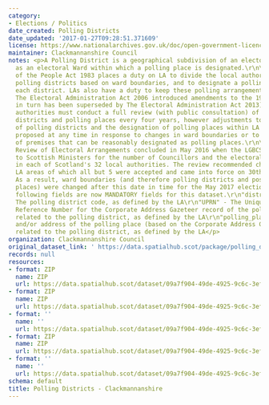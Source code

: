 ```yaml
---
category:
- Elections / Politics
date_created: Polling Districts
date_updated: '2017-01-27T09:28:51.371609'
license: https://www.nationalarchives.gov.uk/doc/open-government-licence/version/3/
maintainer: Clackmannanshire Council
notes: <p>A Polling District is a geographical subdivision of an electoral area such
  as an electoral Ward within which a polling place is designated.\r\n\r\nThe Representation
  of the People Act 1983 places a duty on LA to divide the local authority area into
  polling districts based on ward boundaries, and to designate a polling place for
  each district. LAs also have a duty to keep these polling arrangements under review.
  The Electoral Administration Act 2006 introduced amendments to the 1983 Act (which
  in turn has been superseded by The Electoral Administration Act 2013). Now local
  authorities must conduct a full review (with public consultation) of its polling
  districts and polling places every four years, however adjustments to the boundaries
  of polling districts and the designation of polling places within LA wards can be
  proposed at any time in response to changes in ward boundaries or to the availability
  of premises that can be reasonably designated as polling places.\r\n\r\nThe Fifth
  Review of Electoral Arrangements concluded in May 2016 when the LGBCS made recommendations
  to Scottish Ministers for the number of Councillors and the electoral ward boundaries
  in each of Scotland's 32 local authorities. The review recommended changes in 30
  LA areas of which all but 5 were accepted and came into force on 30th Sept 2016.
  As a result, ward boundaries (and therefore polling districts and possibly polling
  places) were changed after this date in time for the May 2017 elections.\r\n\r\nThe
  following fields are now MANDATORY fields for this dataset.\r\n"district_code" -
  The polling district code, as defined by the LA\r\n"UPRN" - The Unique Property
  Reference Number for the Corporate Address Gazeteer record of the polling place
  related to the polling district, as defined by the LA\r\n"polling_place" - The name
  and/or address of the polling place (based on the Corporate Address Gazeteer record)
  related to the polling district, as defined by the LA</p>
organization: Clackmannanshire Council
original_dataset_link: ' https://data.spatialhub.scot/package/polling_districts-cl'
records: null
resources:
- format: ZIP
  name: ZIP
  url: https://data.spatialhub.scot/dataset/09a7f904-49de-4925-9c6c-3ef19b810c4c/resource/0c24a778-40e5-4bb5-bfd3-6459d75063a0/download/pollingdistricts.zip
- format: ZIP
  name: ZIP
  url: https://data.spatialhub.scot/dataset/09a7f904-49de-4925-9c6c-3ef19b810c4c/resource/7a333e91-7b9f-4048-b3c1-dfdcd487fef1/download/pollingdistricts.zip
- format: ''
  name: ''
  url: https://data.spatialhub.scot/dataset/09a7f904-49de-4925-9c6c-3ef19b810c4c/resource/3d1d20cc-a0a4-441a-a31b-c51c5bf2c533/download/polling-districts.gpkg
- format: ZIP
  name: ZIP
  url: https://data.spatialhub.scot/dataset/09a7f904-49de-4925-9c6c-3ef19b810c4c/resource/c08f8d83-932d-45e1-83e6-bad9355ef92f/download/polling-districts.zip
- format: ''
  name: ''
  url: https://data.spatialhub.scot/dataset/09a7f904-49de-4925-9c6c-3ef19b810c4c/resource/a513bfcd-92d1-4537-9e5c-4cbfebe50b14/download/spatialhubpollingdistricts.gpkg
schema: default
title: Polling Districts - Clackmannanshire
---
```

